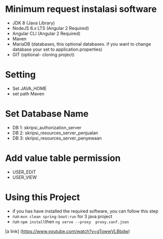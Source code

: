 



# Minimum request instalasi software
* JDK 8 (Java Library)
* NodeJS 6.x LTS (Angular 2 Required)
* Angular CLI (Angular 2 Required)
* Maven
* MariaDB (databases, this optional databases. if you want to change database your set to application.properties)
* GIT (optional- cloning project)


# Setting
* Set JAVA_HOME
* set path Maven

# Set Database Name
* DB 1: skripsi_authorization_server
* DB 2: skripsi_resources_server_penjualan 
* DB 3: skripsi_resources_server_penyewaan

# Add value table permission
* USER_EDIT
* USER_VIEW

# Using this Project
* if you has have installed the required software, you can follow this step
* run ``` mvn clean spring-boot:run ``` for 3 java project
* run ``` npm install ```then ``` ng serve --proxy  proxy.conf.json ```



[a link] (https://www.youtube.com/watch?v=gTowwVLBbdw)
